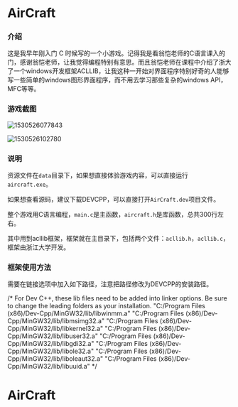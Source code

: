 # AirCraft

### 介绍

这是我早年刚入门 C 时候写的一个小游戏。记得我是看翁恺老师的C语言课入的门，感谢翁恺老师，让我觉得编程特别有意思。而且翁恺老师在课程中介绍了浙大了一个windows开发框架ACLLIB，让我这种一开始对界面程序特别好奇的人能够写一些简单的windows图形界面程序，而不用去学习那些复杂的windows API，MFC等等。

### 游戏截图

![1530526077843](C:\Users\pzq\Desktop\cpp\aircraft-new\data\screen1.png)

![1530526102780](C:\Users\pzq\Desktop\cpp\aircraft-new\data\screen2.png)

### 说明

资源文件在`data`目录下，如果想直接体验游戏内容，可以直接运行`aircraft.exe`。

如果想查看源码，建议下载DEVCPP，可以直接打开`AirCraft.dev`项目文件。

整个游戏用C语言编程，`main.c`是主函数，`aircraft.h`是库函数，总共300行左右。

其中用到acllib框架，框架就在主目录下，包括两个文件：`acllib.h`，`acllib.c`，框架由浙江大学开发。

### 框架使用方法

需要在链接选项中加入如下路径，注意把路径修改为DEVCPP的安装路径。

/*
For Dev C++, these lib files need to be added into linker options.
Be sure to change the leading folders as your installation.
"C:/Program Files (x86)/Dev-Cpp/MinGW32/lib/libwinmm.a"
"C:/Program Files (x86)/Dev-Cpp/MinGW32/lib/libmsimg32.a"
"C:/Program Files (x86)/Dev-Cpp/MinGW32/lib/libkernel32.a"
"C:/Program Files (x86)/Dev-Cpp/MinGW32/lib/libuser32.a"
"C:/Program Files (x86)/Dev-Cpp/MinGW32/lib/libgdi32.a"
"C:/Program Files (x86)/Dev-Cpp/MinGW32/lib/libole32.a"
"C:/Program Files (x86)/Dev-Cpp/MinGW32/lib/liboleaut32.a"
"C:/Program Files (x86)/Dev-Cpp/MinGW32/lib/libuuid.a"
*/

# AirCraft
